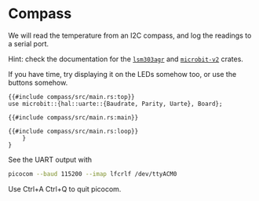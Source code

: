 # Compass

We will read the temperature from an I2C compass, and log the readings to a serial port.

Hint: check the documentation for the [`lsm303agr`](https://docs.rs/lsm303agr/latest/lsm303agr/) and
[`microbit-v2`](https://docs.rs/microbit-v2/latest/microbit/) crates.

If you have time, try displaying it on the LEDs somehow too, or use the buttons somehow.

```rust,compile_fail
{{#include compass/src/main.rs:top}}
use microbit::{hal::uarte::{Baudrate, Parity, Uarte}, Board};

{{#include compass/src/main.rs:main}}

{{#include compass/src/main.rs:loop}}
    }
}
```

See the UART output with

```sh
picocom --baud 115200 --imap lfcrlf /dev/ttyACM0
```

Use Ctrl+A Ctrl+Q to quit picocom.
